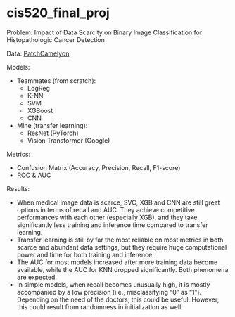 # cis520_final_proj

Problem: Impact of Data Scarcity on Binary Image Classification for Histopathologic Cancer Detection

Data: [PatchCamelyon](https://github.com/basveeling/pcam)

Models:
- Teammates (from scratch):
  - LogReg
  - K-NN
  - SVM
  - XGBoost
  - CNN
- Mine (transfer learning):
  - ResNet (PyTorch)
  - Vision Transformer (Google)

Metrics:
- Confusion Matrix (Accuracy, Precision, Recall, F1-score)
- ROC & AUC

Results:
- When medical image data is scarce, SVC, XGB and CNN are still great options in terms of recall and AUC. They achieve competitive performances with each other (especially XGB), and they take significantly less training and inference time compared to transfer learning.
- Transfer learning is still by far the most reliable on most metrics in both scarce and abundant data settings, but they require huge computational power and time for both training and inference.
- The AUC for most models increased after more training data become available, while the AUC for KNN dropped significantly. Both phenomena are expected.
- In simple models, when recall becomes unusually high, it is mostly accompanied by a low precision (i.e., misclassifying “0” as “1”). Depending on the need of the doctors, this could be useful. However, this could result from randomness in initialization as well.
